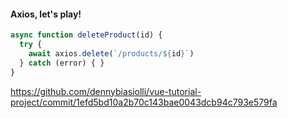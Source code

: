 #### Axios, let's play!

```js
async function deleteProduct(id) {
  try {
    await axios.delete(`/products/${id}`)
  } catch (error) { }
}
```

<aside class="notes">

https://github.com/dennybiasiolli/vue-tutorial-project/commit/1efd5bd10a2b70c143bae0043dcb94c793e579fa

</aside>
